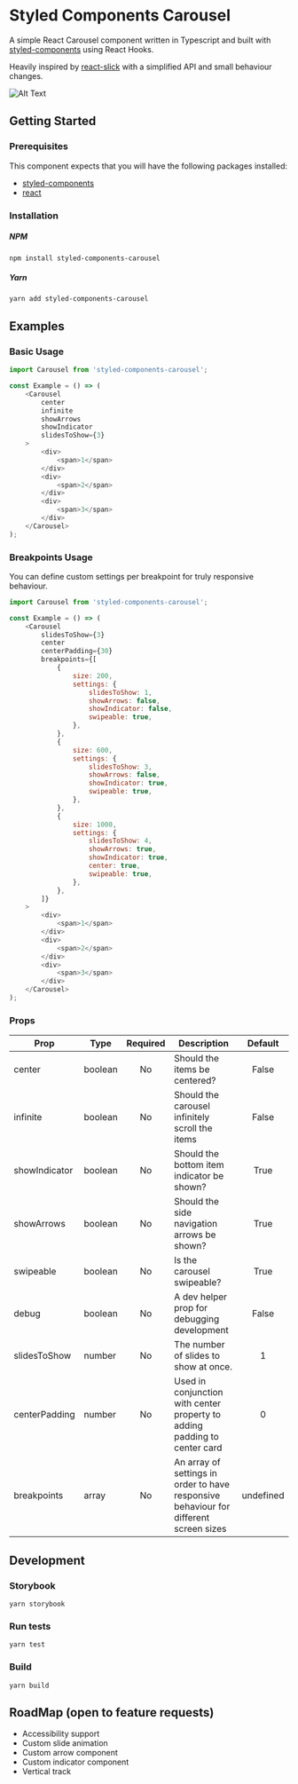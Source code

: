 # Styled Components Carousel

A simple React Carousel component written in Typescript and built with [styled-components](https://github.com/styled-components/styled-components) using React Hooks.

Heavily inspired by [react-slick](https://github.com/akiran/react-slick) with a simplified API and small behaviour changes.

![Alt Text](https://media.giphy.com/media/ge2bPSJZNt8CXMk9Z4/giphy.gif)

## Getting Started

### Prerequisites

This component expects that you will have the following packages installed:
* [styled-components](https://github.com/styled-components/styled-components)
* [react](https://github.com/facebook/react)

### Installation

##### NPM

`npm install styled-components-carousel`

##### Yarn

`yarn add styled-components-carousel`

## Examples

### Basic Usage

```javascript
import Carousel from 'styled-components-carousel';

const Example = () => (
    <Carousel
        center
        infinite
        showArrows
        showIndicator
        slidesToShow={3}
    >
        <div>
            <span>1</span>
        </div>
        <div>
            <span>2</span>
        </div>
        <div>
            <span>3</span>
        </div>
    </Carousel>
);
```

### Breakpoints Usage

You can define custom settings per breakpoint for truly responsive behaviour.

```javascript
import Carousel from 'styled-components-carousel';

const Example = () => (
    <Carousel
        slidesToShow={3}
        center
        centerPadding={30}
        breakpoints={[
            {
                size: 200,
                settings: {
                    slidesToShow: 1,
                    showArrows: false,
                    showIndicator: false,
                    swipeable: true,
                },
            },
            {
                size: 600,
                settings: {
                    slidesToShow: 3,
                    showArrows: false,
                    showIndicator: true,
                    swipeable: true,
                },
            },
            {
                size: 1000,
                settings: {
                    slidesToShow: 4,
                    showArrows: true,
                    showIndicator: true,
                    center: true,
                    swipeable: true,
                },
            },
        ]}
    >
        <div>
            <span>1</span>
        </div>
        <div>
            <span>2</span>
        </div>
        <div>
            <span>3</span>
        </div>
    </Carousel>
);
```

### Props

| Prop          | Type   | Required | Description                              | Default |
| ------------- | ------ |:--------:| ---------------------------------------- |:-------:|
| center | boolean | No | Should the items be centered? | False |
| infinite | boolean | No | Should the carousel infinitely scroll the items | False |
| showIndicator | boolean | No | Should the bottom item indicator be shown? | True |
| showArrows | boolean | No | Should the side navigation arrows be shown? | True |
| swipeable | boolean | No | Is the carousel swipeable? | True |
| debug | boolean | No | A dev helper prop for debugging development | False |
| slidesToShow  | number | No | The number of slides to show at once. | 1       |
| centerPadding | number | No | Used in conjunction with center property to adding padding to center card | 0 |
| breakpoints | array | No | An array of settings in order to have responsive behaviour for different screen sizes | undefined |

## Development

### Storybook

`yarn storybook`

### Run tests

`yarn test`

### Build

`yarn build`

## RoadMap (open to feature requests)

* Accessibility support
* Custom slide animation
* Custom arrow component
* Custom indicator component
* Vertical track
